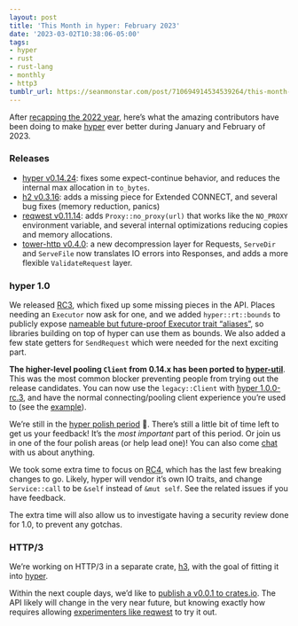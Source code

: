```yaml
---
layout: post
title: 'This Month in hyper: February 2023'
date: '2023-03-02T10:38:06-05:00'
tags:
- hyper
- rust
- rust-lang
- monthly
- http3
tumblr_url: https://seanmonstar.com/post/710694914534539264/this-month-in-hyper-february-2023
---
```

After [recapping the 2022 year](https://seanmonstar.com/blog/2023-01-18-hyper-ish-2022-in-review/), here’s what the amazing contributors have been doing to make [hyper](https://hyper.rs) ever better during January and February of 2023.

### Releases

- [hyper v0.14.24](https://github.com/hyperium/hyper/releases/tag/v0.14.24): fixes some expect-continue behavior, and reduces the internal max allocation in `to_bytes`.
- [h2 v0.3.16](https://github.com/hyperium/h2/releases/tag/v0.3.16): adds a missing piece for Extended CONNECT, and several bug fixes (memory reduction, panics)
- [reqwest v0.11.14](https://github.com/seanmonstar/reqwest/releases/tag/v0.11.14): adds `Proxy::no_proxy(url)` that works like the `NO_PROXY` environment variable, and several internal optimizations reducing copies and memory allocations.
- [tower-http v0.4.0](https://github.com/tower-rs/tower-http/releases/tag/tower-http-0.4.0): a new decompression layer for Requests, `ServeDir` and `ServeFile` now translates IO errors into Responses, and adds a more flexible `ValidateRequest` layer.

### hyper 1.0

We released [RC3](https://github.com/hyperium/hyper/releases/tag/v1.0.0-rc.3), which fixed up some missing pieces in the API. Places needing an `Executor` now ask for one, and we added `hyper::rt::bounds` to publicly expose [nameable but future-proof Executor trait “aliases”](https://github.com/hyperium/hyper/issues/3097), so libraries building on top of hyper can use them as bounds. We also added a few state getters for `SendRequest` which were needed for the next exciting part.

**The higher-level pooling `Client` from 0.14.x has been ported to [hyper-util](https://github.com/hyperium/hyper-util)**. This was the most common blocker preventing people from trying out the release candidates. You can now use the `legacy::Client` with [hyper 1.0.0-rc.3](https://github.com/hyperium/hyper/releases/tag/v1.0.0-rc.3), and have the normal connecting/pooling client experience you’re used to (see the [example](https://github.com/hyperium/hyper-util/blob/master/examples/client.rs)).

We’re still in the [hyper polish period](https://seanmonstar.com/blog/2022-11-15-hyper-polish-period/) 💅. There’s still a little bit of time left to get us your feedback! It’s the _most important_ part of this period. Or join us in one of the four polish areas (or help lead one)! You can also come [chat](https://discord.gg/kkwpueZ) with us about anything.

We took some extra time to focus on [RC4](https://github.com/orgs/hyperium/projects/1/views/6), which has the last few breaking changes to go. Likely, hyper will vendor it’s own IO traits, and change `Service::call` to be `&self` instead of `&mut self`. See the related issues if you have feedback.

The extra time will also allow us to investigate having a security review done for 1.0, to prevent any gotchas.

### HTTP/3

We’re working on HTTP/3 in a separate crate, [h3](https://github.com/hyperium/h3), with the goal of fitting it into [hyper](https://hyper.rs).

Within the next couple days, we’d like to [publish a v0.0.1 to crates.io](https://github.com/hyperium/h3/issues/125). The API likely will change in the very near future, but knowing exactly how requires allowing [experimenters like reqwest](https://github.com/seanmonstar/reqwest/pull/1599#issuecomment-1227414443) to try it out.


